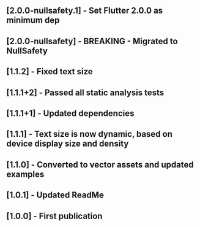 ## [2.0.0-nullsafety.1] - Set Flutter 2.0.0 as minimum dep
## [2.0.0-nullsafety] - BREAKING - Migrated to NullSafety
## [1.1.2] - Fixed text size
## [1.1.1+2] - Passed all static analysis tests
## [1.1.1+1] - Updated dependencies
## [1.1.1] - Text size is now dynamic, based on device display size and density
## [1.1.0] - Converted to vector assets and updated examples
## [1.0.1] - Updated ReadMe
## [1.0.0] - First publication
